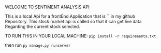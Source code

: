 WELCOME TO SENTIMENT ANALYSIS API

This is a local Api for a frontEnd Application that is `` in my github Repository.
This stock market api is called so that it can get live data Regarding the current stock selected.

TO RUN THIS IN YOUR LOCAL MACHINE:
`pip install -r requirements.txt`

then run
`py manage.py runserver `
